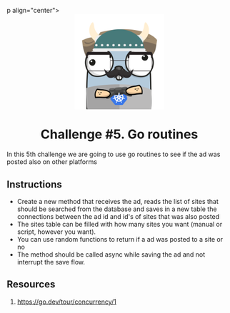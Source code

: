 p align="center">
    <img alt="&quot;a random gopher created by gopherize.me&quot;" src="../../img/gopher-challenge-3.png" width="200px" style="display: block; margin: 0 auto"/>
</p>

<h1 align="center" style="text-align: center;">
  Challenge #5. Go routines
</h1>

In this 5th challenge we are going to use go routines to see if the ad was posted also on other
platforms

## Instructions


* Create a new method that receives the ad, reads the list of sites that should be searched from the database and saves
  in a new table the connections between the ad id and id's of sites that was also posted
* The sites table can be filled with how many sites you want (manual or script, however you want).
* You can use random functions to return if a ad was posted to a site or no
* The method should be called async while saving the ad and not interrupt the save flow.


## Resources
1. https://go.dev/tour/concurrency/1

